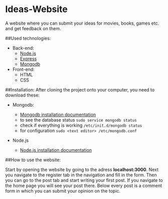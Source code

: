 # Ideas-Website

A website where you can submit your ideas for movies, books, games etc. and get feedback on them.

##Used technologies:
- Back-end:
  - [Node.js](https://nodejs.org/en/)
  - [Express](http://expressjs.com/)
  - [Mongodb](https://www.mongodb.com/)
- Front-end:
  - HTML
  - CSS

##Installation:
  After cloning the project onto your computer, you need to download these:
  - Mongodb: 
    - [Mongodb installation documentation](https://docs.mongodb.com/manual/tutorial/install-mongodb-on-ubuntu/#install-mongodb-community-edition)
    - to see the database status `sudo service mongodb status`
    - check if everything is working `/etc/init.d/mongodb status`
    - for configuration `sudo <text editor> /etc/mongodb.conf`
  
  - Node.js
    - [Node.js installation documentation](https://nodejs.org/en/download/package-manager/#debian-and-ubuntu-based-linux-distributions)

##How to use the website:

  Start by opening the website by going to the adress **localhost:3000**. Next you navigate to the register tab in the navigation and fill in the form. Then you can go to the post tab and start writing your first post. If you navigate to the home page you will see your post there. Below every post is a comment form in which you can submit your opinion on the topic.
